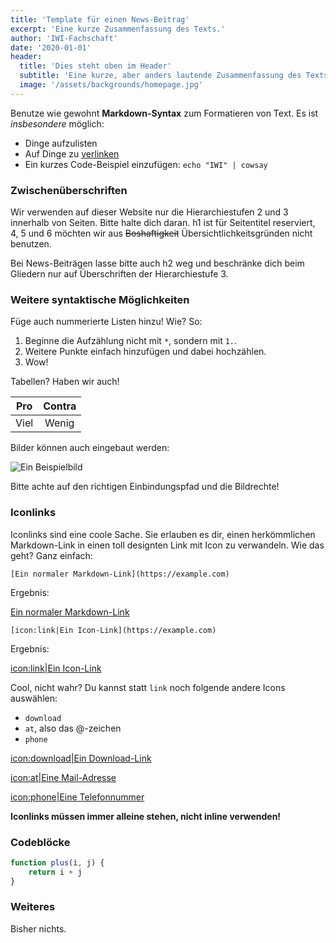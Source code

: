```yaml
---
title: 'Template für einen News-Beitrag'
excerpt: 'Eine kurze Zusammenfassung des Texts.'
author: 'IWI-Fachschaft'
date: '2020-01-01'
header:
  title: 'Dies steht oben im Header'
  subtitle: 'Eine kurze, aber anders lautende Zusammenfassung des Texts'
  image: '/assets/backgrounds/homepage.jpg'
---
```


Benutze wie gewohnt **Markdown-Syntax** zum Formatieren von Text. Es ist
*insbesondere* möglich:

* Dinge aufzulisten
* Auf Dinge zu [verlinken](https://www.hs-karlsruhe.de/)
* Ein kurzes Code-Beispiel einzufügen: `echo "IWI" | cowsay`

### Zwischenüberschriften

Wir verwenden auf dieser Website nur die Hierarchiestufen 2 und 3 innerhalb von
Seiten. Bitte halte dich daran. h1 ist für Seitentitel reserviert, 4, 5 und 6
möchten wir aus ~~Boshaftigkeit~~ Übersichtlichkeitsgründen nicht benutzen.

Bei News-Beiträgen lasse bitte auch h2 weg und beschränke dich beim Gliedern nur
auf Überschriften der Hierarchiestufe 3.

### Weitere syntaktische Möglichkeiten

Füge auch nummerierte Listen hinzu! Wie? So:

1. Beginne die Aufzählung nicht mit `*`, sondern mit `1.`.
2. Weitere Punkte einfach hinzufügen und dabei hochzählen.
3. Wow!

Tabellen? Haben wir auch!

|Pro       |Contra       |
|:--------:|:-----------:|
|Viel      |Wenig        |

Bilder können auch eingebaut werden:

![Ein Beispielbild](/assets/news/default.png)

Bitte achte auf den richtigen Einbindungspfad und die Bildrechte!

### Iconlinks

Iconlinks sind eine coole Sache. Sie erlauben es dir, einen herkömmlichen
Markdown-Link in einen toll designten Link mit Icon zu verwandeln. Wie das geht?
Ganz einfach:

```
[Ein normaler Markdown-Link](https://example.com)
```

Ergebnis:

[Ein normaler Markdown-Link](https://example.com)

```
[icon:link|Ein Icon-Link](https://example.com)
```

Ergebnis:

[icon:link|Ein Icon-Link](https://example.com)

Cool, nicht wahr? Du kannst statt `link` noch folgende andere Icons auswählen:

* `download`
* `at`, also das @-zeichen
* `phone`

[icon:download|Ein Download-Link](https://example.com)

[icon:at|Eine Mail-Adresse](mailto:info@example.com)

[icon:phone|Eine Telefonnummer](tel:+49123456789)

**Iconlinks müssen immer alleine stehen, nicht inline verwenden!**

### Codeblöcke

```js
function plus(i, j) {
    return i + j
}
```

### Weiteres

Bisher nichts.
